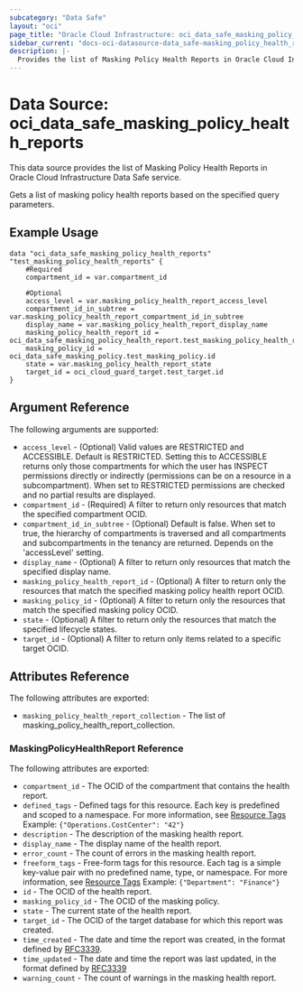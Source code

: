 ```yaml
---
subcategory: "Data Safe"
layout: "oci"
page_title: "Oracle Cloud Infrastructure: oci_data_safe_masking_policy_health_reports"
sidebar_current: "docs-oci-datasource-data_safe-masking_policy_health_reports"
description: |-
  Provides the list of Masking Policy Health Reports in Oracle Cloud Infrastructure Data Safe service
---
```


# Data Source: oci_data_safe_masking_policy_health_reports
This data source provides the list of Masking Policy Health Reports in Oracle Cloud Infrastructure Data Safe service.

Gets a list of masking policy health reports based on the specified query parameters.

## Example Usage

```hcl
data "oci_data_safe_masking_policy_health_reports" "test_masking_policy_health_reports" {
	#Required
	compartment_id = var.compartment_id

	#Optional
	access_level = var.masking_policy_health_report_access_level
	compartment_id_in_subtree = var.masking_policy_health_report_compartment_id_in_subtree
	display_name = var.masking_policy_health_report_display_name
	masking_policy_health_report_id = oci_data_safe_masking_policy_health_report.test_masking_policy_health_report.id
	masking_policy_id = oci_data_safe_masking_policy.test_masking_policy.id
	state = var.masking_policy_health_report_state
	target_id = oci_cloud_guard_target.test_target.id
}
```

## Argument Reference

The following arguments are supported:

* `access_level` - (Optional) Valid values are RESTRICTED and ACCESSIBLE. Default is RESTRICTED. Setting this to ACCESSIBLE returns only those compartments for which the user has INSPECT permissions directly or indirectly (permissions can be on a resource in a subcompartment). When set to RESTRICTED permissions are checked and no partial results are displayed. 
* `compartment_id` - (Required) A filter to return only resources that match the specified compartment OCID.
* `compartment_id_in_subtree` - (Optional) Default is false. When set to true, the hierarchy of compartments is traversed and all compartments and subcompartments in the tenancy are returned. Depends on the 'accessLevel' setting. 
* `display_name` - (Optional) A filter to return only resources that match the specified display name. 
* `masking_policy_health_report_id` - (Optional) A filter to return only the resources that match the specified masking policy health report OCID.
* `masking_policy_id` - (Optional) A filter to return only the resources that match the specified masking policy OCID.
* `state` - (Optional) A filter to return only the resources that match the specified lifecycle states.
* `target_id` - (Optional) A filter to return only items related to a specific target OCID.


## Attributes Reference

The following attributes are exported:

* `masking_policy_health_report_collection` - The list of masking_policy_health_report_collection.

### MaskingPolicyHealthReport Reference

The following attributes are exported:

* `compartment_id` - The OCID of the compartment that contains the health report.
* `defined_tags` - Defined tags for this resource. Each key is predefined and scoped to a namespace. For more information, see [Resource Tags](https://docs.cloud.oracle.com/iaas/Content/General/Concepts/resourcetags.htm) Example: `{"Operations.CostCenter": "42"}` 
* `description` - The description of the masking health report.
* `display_name` - The display name of the health report.
* `error_count` - The count of errors in the masking health report.
* `freeform_tags` - Free-form tags for this resource. Each tag is a simple key-value pair with no predefined name, type, or namespace. For more information, see [Resource Tags](https://docs.cloud.oracle.com/iaas/Content/General/Concepts/resourcetags.htm)  Example: `{"Department": "Finance"}` 
* `id` - The OCID of the health report.
* `masking_policy_id` - The OCID of the masking policy.
* `state` - The current state of the health report.
* `target_id` - The OCID of the target database for which this report was created.
* `time_created` - The date and time the report was created, in the format defined by [RFC3339](https://tools.ietf.org/html/rfc3339). 
* `time_updated` - The date and time the report was last updated, in the format defined by [RFC3339](https://tools.ietf.org/html/rfc3339)  
* `warning_count` - The count of warnings in the masking health report.


